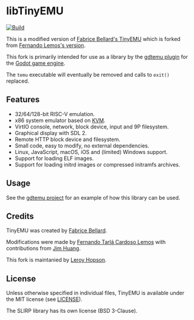 <!--
  SPDX-FileCopyrightText: 2022 Leroy Hopson
  SPDX-FileCopyrightText: 2019-2020 Fernando Lemos
  SPDX-FileCopyrightText: 2017-2018 Fabrice Bellard
  SPDX-License-Identifier: MIT
-->

# libTinyEMU

[![Build](https://github.com/lihop/TinyEMU/workflows/Build/badge.svg)][GitHub Actions]

This is a modified version of [Fabrice Bellard's TinyEMU][TinyEMU] which is
forked from [Fernando Lemos's version](https://github.com/fernandotcl/TinyEMU/).

This fork is primarily intended for use as a library by the [gdtemu plugin] for the [Godot game engine].

The `temu` executable will eventually be removed and calls to `exit()` replaced.

[GitHub Actions]: https://github.com/lihop/TinyEMU/actions?query=workflow%3ABuild
[TinyEMU]: https://bellard.org/tinyemu/
[gdtemu plugin]: https://github.com/lihop/gdtemu/
[Godot game engine]: https://godotengine.org/

## Features

- 32/64/128-bit RISC-V emulation.
- x86 system emulator based on [KVM].
- VirtIO console, network, block device, input and 9P filesystem.
- Graphical display with SDL 2.
- Remote HTTP block device and filesystem.
- Small code, easy to modify, no external dependencies.
- Linux, JavaScript, macOS, iOS and (limited) Windows support.
- Support for loading ELF images.
- Support for loading initrd images or compressed initramfs archives.

[KVM]: https://www.linux-kvm.org/

## Usage

See the [gdtemu project] for an example of how this library can be used.

[gdtemu project]: https://github.com/lihop/gdtemu/

## Credits

TinyEMU was created by [Fabrice Bellard][fabrice].

Modifications were made by [Fernando Tarlá Cardoso Lemos][fernando] with contributions from [Jim Huang][jim].

This fork is maintanied by [Leroy Hopson][leroy].

[fabrice]: https://bellard.org
[fernando]: mailto:fernandotcl@gmail.com
[jim]: https://github.com/jserv
[leroy]: mailto:tinyemu@leroy.geek.nz

## License

Unless otherwise specified in individual files, TinyEMU is available under the MIT license (see [LICENSE]).

The SLIRP library has its own license (BSD 3-Clause).

[LICENSE]: /LICENSE
